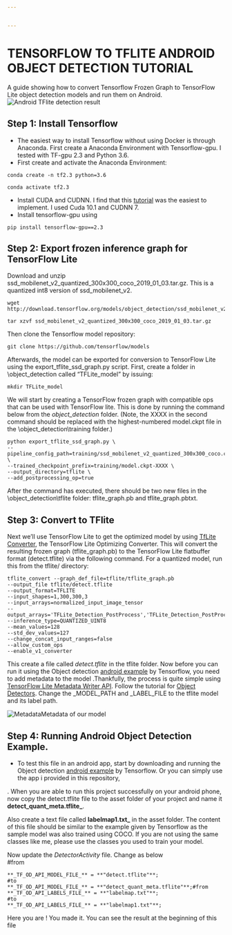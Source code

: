 ```yaml
---


---
```


<h1 id="tensorflow-to-tflite-android-object-detection-tutorial">TENSORFLOW TO TFLITE ANDROID OBJECT DETECTION TUTORIAL</h1>
<p>A guide showing how to convert Tensorflow Frozen Graph to TensorFlow Lite object detection models and run them on Android.<br>
<img src="https://i.ibb.co/fFV32fW/tfliteresult.png" alt="Android TFlite detection result "></p>
<h2 id="step-1-install-tensorflow">Step 1: Install Tensorflow</h2>
<ul>
<li>The easiest way to install Tensorflow without using Docker is through Anaconda. First create a Anaconda Environment with Tensorflow-gpu. I tested with TF-gpu 2.3 and Python 3.6.</li>
<li>First create and activate the Anaconda Environment:</li>
</ul>
<pre><code>conda create -n tf2.3 python=3.6
</code></pre>
<pre><code>conda activate tf2.3
</code></pre>
<ul>
<li>Install CUDA and CUDNN. I find that this <a href="https://medium.com/@stephengregory_69986/installing-cuda-10-1-on-ubuntu-20-04-e562a5e724a0">tutorial</a> was the easiest to implement. I used Cuda 10.1 and CUDNN 7.</li>
<li>Install tensorflow-gpu using</li>
</ul>
<pre><code>pip install tensorflow-gpu==2.3
</code></pre>
<h2 id="step-2-export-frozen-inference-graph-for-tensorflow-lite">Step 2: Export frozen inference graph for TensorFlow Lite</h2>
<p>Download and unzip ssd_mobilenet_v2_quantized_300x300_coco_2019_01_03.tar.gz. This is a quantized int8 version of ssd_mobilenet_v2.</p>
<pre><code>wget http://download.tensorflow.org/models/object_detection/ssd_mobilenet_v2_quantized_300x300_coco_2019_01_03.tar.gz 
</code></pre>
<pre><code>tar xzvf ssd_mobilenet_v2_quantized_300x300_coco_2019_01_03.tar.gz
</code></pre>
<p>Then clone the Tensorflow model repository:</p>
<pre><code>git clone https://github.com/tensorflow/models
</code></pre>
<p>Afterwards, the model can be exported for conversion to TensorFlow Lite using the export_tflite_ssd_graph.py script. First, create a folder in \object_detection called “TFLite_model” by issuing:</p>
<pre><code>mkdir TFLite_model
</code></pre>
<p>We will  start by creating a TensorFlow frozen graph with compatible ops that can be used with TensorFlow lite. This is done by running the command below from the <em>object_detection</em> folder. (Note, the XXXX in the second command should be replaced with the highest-numbered model.ckpt file in the \object_detection\training folder.)</p>
<pre><code>python export_tflite_ssd_graph.py \   
--pipeline_config_path=training/ssd_mobilenet_v2_quantized_300x300_coco.config \   
--trained_checkpoint_prefix=training/model.ckpt-XXXX \   
--output_directory=tflite \  
--add_postprocessing_op=true
</code></pre>
<p>After the command has executed, there should be two new files in the \object_detection\tflite folder: tflite_graph.pb and tflite_graph.pbtxt.</p>
<h2 id="step-3-convert-to-tflite">Step 3: Convert to TFlite</h2>
<p>Next we’ll use TensorFlow Lite to get the optimized model by using <a href="https://www.tensorflow.org/lite/convert">TfLite Converter</a>, the TensorFlow Lite Optimizing Converter. This will convert the resulting frozen graph (tflite_graph.pb) to the TensorFlow Lite flatbuffer format (detect.tflite) via the following command. For a quantized model, run this from the tflite/ directory:</p>
<pre><code>tflite_convert --graph_def_file=tflite/tflite_graph.pb 
--output_file tflite/detect.tflite  
--output_format=TFLITE 
--input_shapes=1,300,300,3 
--input_arrays=normalized_input_image_tensor 
--output_arrays='TFLite_Detection_PostProcess','TFLite_Detection_PostProcess:1','TFLite_Detection_PostProcess:2','TFLite_Detection_PostProcess:3'  
--inference_type=QUANTIZED_UINT8 
--mean_values=128 
--std_dev_values=127 
--change_concat_input_ranges=false 
--allow_custom_ops 
--enable_v1_converter
</code></pre>
<p>This create a file called <em>detect.tflite</em> in the tflite folder. Now before you can run it using the Object detection <a href="https://github.com/tensorflow/examples/tree/master/lite/examples/object_detection/android">android example</a> by Tensorflow, you need to add metadata to the model .Thankfully, the process is quite simple using <a href="https://www.tensorflow.org/lite/convert/metadata_writer_tutorial">TensorFlow Lite Metadata Writer API</a>. Follow the tutorial for <a href="https://www.tensorflow.org/lite/convert/metadata_writer_tutorial#object_detectors">Object Detectors</a>. Change the _MODEL_PATH and _LABEL_FILE to the tflite model and its label path.</p>
<p><img src="https://i.ibb.co/Gp7q0Lz/metadata.png" alt="Metadata">Metadata of our model</p>
<h2 id="step-4--running-android-object-detection-example.">Step 4:  Running Android Object Detection Example.</h2>
<ul>
<li>To test this file in an android app, start by downloading and running the Object detection <a href="https://github.com/tensorflow/examples/tree/master/lite/examples/object_detection/android">android example</a> by Tensorflow. Or you can simply use the app i provided in this repository,</li>
</ul>
<p>. When you are able to run this project successfully on your android phone, now copy the detect.tflite file to the asset folder of your project and name it <strong>detect_quant_meta.tflite_</strong>.</p>
<p>Also create a text file called <strong>labelmap1.txt_</strong> in the asset folder. The content of this file should be similar to the example given by Tensorflow as the sample model was also trained using COCO. If you are not using the same classes like me, please use the classes you used to train your model.</p>
<p>Now update the <em>DetectorActivity</em> file. Change as below<br>
#from</p>
<pre><code>**_TF_OD_API_MODEL_FILE_** = **"detect.tflite"**;  
#to  
**_TF_OD_API_MODEL_FILE_** = **"detect_quant_meta.tflite"**;#from  
**_TF_OD_API_LABELS_FILE_** = **"labelmap.txt"**;  
#to  
**_TF_OD_API_LABELS_FILE_** = **"labelmap1.txt"**;
</code></pre>
<p>Here you are ! You made it. You can see the result at the beginning of this file</p>

